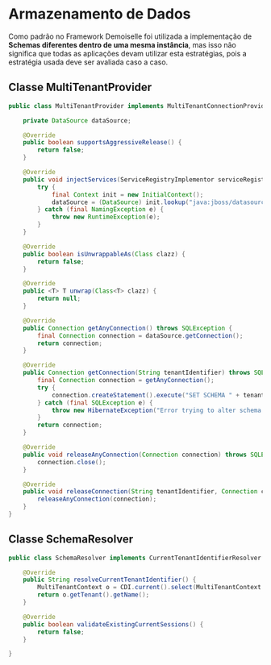 # Armazenamento de Dados
Como padrão no Framework Demoiselle foi utilizada a implementação de **Schemas diferentes dentro de uma mesma instância**, mas isso não significa que todas as aplicações devam utilizar esta estratégias, pois a estratégia usada deve ser avaliada caso a caso.

## Classe MultiTenantProvider

```java
public class MultiTenantProvider implements MultiTenantConnectionProvider, ServiceRegistryAwareService {

	private DataSource dataSource;

	@Override
	public boolean supportsAggressiveRelease() {
		return false;
	}

	@Override
	public void injectServices(ServiceRegistryImplementor serviceRegistry) {
		try {
			final Context init = new InitialContext();
			dataSource = (DataSource) init.lookup("java:jboss/datasources/TenantsDS");
		} catch (final NamingException e) {
			throw new RuntimeException(e);
		}
	}

	@Override
	public boolean isUnwrappableAs(Class clazz) {
		return false;
	}

	@Override
	public <T> T unwrap(Class<T> clazz) {
		return null;
	}

	@Override
	public Connection getAnyConnection() throws SQLException {
		final Connection connection = dataSource.getConnection();
		return connection;
	}

	@Override
	public Connection getConnection(String tenantIdentifier) throws SQLException {
		final Connection connection = getAnyConnection();
		try {
			connection.createStatement().execute("SET SCHEMA " + tenantIdentifier);
		} catch (final SQLException e) {
			throw new HibernateException("Error trying to alter schema [" + tenantIdentifier + "]", e);
		}
		return connection;
	}

	@Override
	public void releaseAnyConnection(Connection connection) throws SQLException {	
		connection.close();
	}

	@Override
	public void releaseConnection(String tenantIdentifier, Connection connection) throws SQLException {
		releaseAnyConnection(connection);
	}
}
```

## Classe SchemaResolver

```java
public class SchemaResolver implements CurrentTenantIdentifierResolver {

	@Override
	public String resolveCurrentTenantIdentifier() {
		MultiTenantContext o = CDI.current().select(MultiTenantContext.class).get();
		return o.getTenant().getName();
	}

	@Override
	public boolean validateExistingCurrentSessions() {
		return false;
	}

}
```
